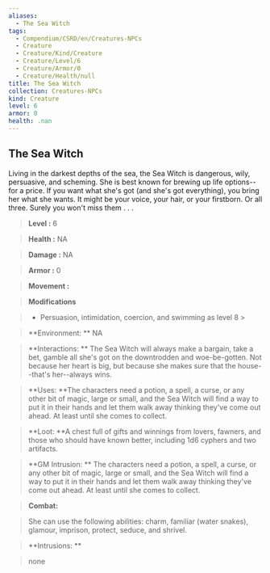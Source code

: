 ```yaml
---
aliases:
  - The Sea Witch
tags:
  - Compendium/CSRD/en/Creatures-NPCs
  - Creature
  - Creature/Kind/Creature
  - Creature/Level/6
  - Creature/Armor/0
  - Creature/Health/null
title: The Sea Witch
collection: Creatures-NPCs
kind: Creature
level: 6
armor: 0
health: .nan
---
```

## The Sea Witch    
Living in the darkest depths of the sea, the Sea Witch is dangerous, wily, persuasive, and scheming. She is best known for brewing up life options--for a price. If you want what she's got (and she's got everything), you bring her what she wants. It might be your voice, your hair, or your firstborn. Or all three. Surely you won't miss them . . .    
  
    
> **Level :** 6    
> **Health :** NA    
> **Damage :** NA    
> **Armor :** 0    
> **Movement :**     
> **Modifications**    
>- Persuasion, intimidation, coercion, and swimming as level 8 >  
>    
> **Environment: ** NA    
> **Interactions: ** The Sea Witch will always make a bargain, take a bet, gamble all she's got on the downtrodden and woe-be-gotten. Not because her heart is big, but because she makes sure that the house--that's her--always wins.    
> **Uses: **The characters need a potion, a spell, a curse, or any other bit of magic, large or small, and the Sea Witch will find a way to put it in their hands and let them walk away thinking they've come out ahead. At least until she comes to collect.    
> **Loot: **A chest full of gifts and winnings from lovers, fawners, and those who should have known better, including 1d6 cyphers and two artifacts.    
> **GM Intrusion: ** The characters need a potion, a spell, a curse, or any other bit of magic, large or small, and the Sea Witch will find a way to put it in their hands and let them walk away thinking they've come out ahead. At least until she comes to collect.    
  
> **Combat:**   
> She can use the following abilities: charm, familiar (water snakes), glamour, imprison, protect, seduce, and shrivel.    
    
  
> **Intrusions: **   
> none    
